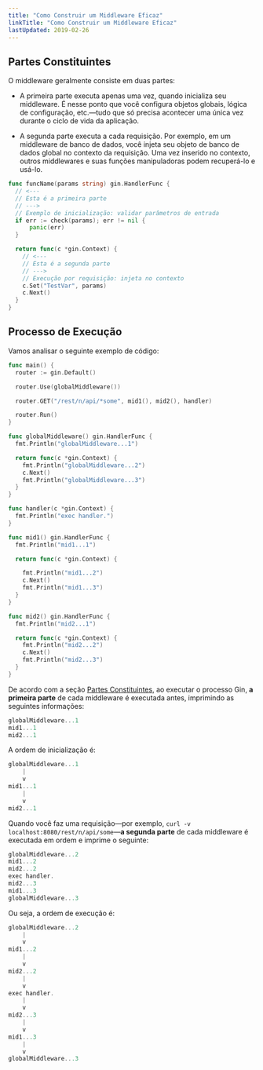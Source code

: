 ```yaml
---
title: "Como Construir um Middleware Eficaz"
linkTitle: "Como Construir um Middleware Eficaz"
lastUpdated: 2019-02-26
---
```


## Partes Constituintes

O middleware geralmente consiste em duas partes:

- A primeira parte executa apenas uma vez, quando inicializa seu middleware. É nesse ponto que você configura objetos globais, lógica de configuração, etc.—tudo que só precisa acontecer uma única vez durante o ciclo de vida da aplicação.

- A segunda parte executa a cada requisição. Por exemplo, em um middleware de banco de dados, você injeta seu objeto de banco de dados global no contexto da requisição. Uma vez inserido no contexto, outros middlewares e suas funções manipuladoras podem recuperá-lo e usá-lo.

```go
func funcName(params string) gin.HandlerFunc {
  // <---
  // Esta é a primeira parte
  // --->
  // Exemplo de inicialização: validar parâmetros de entrada
  if err := check(params); err != nil {
      panic(err)
  }

  return func(c *gin.Context) {
    // <---
    // Esta é a segunda parte
    // --->
    // Execução por requisição: injeta no contexto
    c.Set("TestVar", params)
    c.Next()
  }
}
```

## Processo de Execução

Vamos analisar o seguinte exemplo de código:

```go
func main() {
  router := gin.Default()

  router.Use(globalMiddleware())

  router.GET("/rest/n/api/*some", mid1(), mid2(), handler)

  router.Run()
}

func globalMiddleware() gin.HandlerFunc {
  fmt.Println("globalMiddleware...1")

  return func(c *gin.Context) {
    fmt.Println("globalMiddleware...2")
    c.Next()
    fmt.Println("globalMiddleware...3")
  }
}

func handler(c *gin.Context) {
  fmt.Println("exec handler.")
}

func mid1() gin.HandlerFunc {
  fmt.Println("mid1...1")

  return func(c *gin.Context) {

    fmt.Println("mid1...2")
    c.Next()
    fmt.Println("mid1...3")
  }
}

func mid2() gin.HandlerFunc {
  fmt.Println("mid2...1")

  return func(c *gin.Context) {
    fmt.Println("mid2...2")
    c.Next()
    fmt.Println("mid2...3")
  }
}
```

De acordo com a seção [Partes Constituintes](#partes-constituintes), ao executar o processo Gin, **a primeira parte** de cada middleware é executada antes, imprimindo as seguintes informações:

```go
globalMiddleware...1
mid1...1
mid2...1
```

A ordem de inicialização é:

```go
globalMiddleware...1
    |
    v
mid1...1
    |
    v
mid2...1
```

Quando você faz uma requisição—por exemplo, `curl -v localhost:8080/rest/n/api/some`—**a segunda parte** de cada middleware é executada em ordem e imprime o seguinte:

```go
globalMiddleware...2
mid1...2
mid2...2
exec handler.
mid2...3
mid1...3
globalMiddleware...3
```

Ou seja, a ordem de execução é:

```go
globalMiddleware...2
    |
    v
mid1...2
    |
    v
mid2...2
    |
    v
exec handler.
    |
    v
mid2...3
    |
    v
mid1...3
    |
    v
globalMiddleware...3
